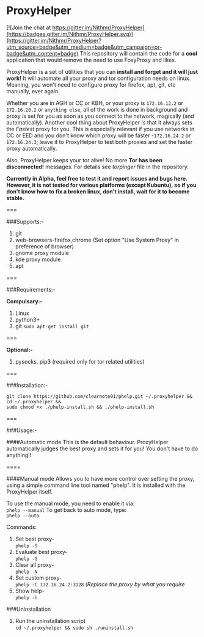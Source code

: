 # ProxyHelper

[![Join the chat at https://gitter.im/Nithmr/ProxyHelper](https://badges.gitter.im/Nithmr/ProxyHelper.svg)](https://gitter.im/Nithmr/ProxyHelper?utm_source=badge&utm_medium=badge&utm_campaign=pr-badge&utm_content=badge)
This repository will contain the code for a **cool** application that would remove the need to use FoxyProxy and likes.

ProxyHelper is a set of utilities that you can **install and forget and it will just work!** It will automate all your proxy and tor configuration needs on linux. Meaning, you won't need to configure proxy for firefox, apt, git, etc manually, ever again.

Whether you are in AGH or CC or KBH, or your proxy is ```172.16.12.2``` or ```172.16.20.2``` or ```anything else```, all of the work is done in background and proxy is set for you as soon as you connect to the network, magically (and automatically).
Another cool thing about ProxyHelper is that it always sets the *Fastest* proxy for you. This is especially relevant if you use networks in CC or EED and you don't know which proxy will be faster -```172.16.24.2``` or ```172.16.24.3```; leave it to ProxyHelper to test both proxies and set the faster proxy automatically.
  
Also, ProxyHelper keeps your tor alive! No more **Tor has been disconnected!** messages. For details see *torpinger* file in the repository.
   
   
**Currently in Alpha, feel free to test it and report issues and bugs here. However, it is not tested for various platforms (except Kubuntu), so if you don't know how to fix a broken linux, don't install, wait for it to become stable.**  
  
===

###Supports:-
  
1. git
2. web-browsers-firefox,chrome (Set option "Use System Proxy" in preference of browser)
3. gnome proxy module
4. kde proxy module
5. apt                                 
  

===

###Requirements:-
  
**Compulsary:-**  
  
1. Linux  
2. python3+  
3. git 
`sudo apt-get install git`  
  
===  
  
**Optional:-**  
  
1. pysocks, pip3 (required only for tor related utilities)  
  
===
  
###Installation:-  

```
git clone https://github.com/clearnote01/phelp.git ~/.proxyhelper && cd ~/.proxyhelper && 
sudo chmod +x ./phelp-install.sh && ./phelp-install.sh
```  

===  
  
  
###Usage:- 
  
####Automatic mode 
This is the default behaviour. ProxyHelper automatically judges the
best proxy and sets it for you! You don't have to do anything!!

====

####Manual mode
Allows you to have more control over setting the proxy, using a simple
command line tool named "phelp". It is installed with the ProxyHelper itself.

To use the manual mode, you need to enable it via:  
```phelp --manual```
To get back to auto mode, type:  
```phelp --auto```
  
Commands:   
  
1. Set best proxy-  
```phelp -S```  
2. Evaluate best proxy-  
```phelp -G```  
3. Clear all proxy-  
```phelp -N```  
4. Set custom proxy-  
```phelp -C 172.16.24.2:3128``` *(Replace the proxy by what you require* 
5. Show help-    
`phelp -h`  
  

###Uninstallation
 
1. Run the uninstallation script  
```cd ~/.proxyhelper && sudo sh ./uninstall.sh```
